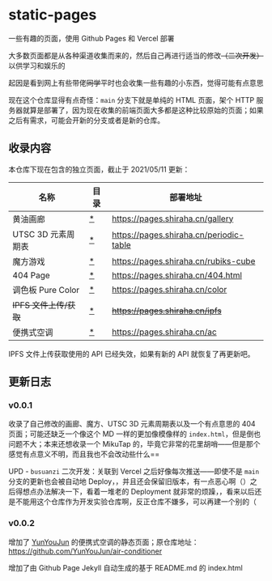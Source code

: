 # static-pages

一些有趣的页面，使用 Github Pages 和 Vercel 部署

大多数页面都是从各种渠道收集而来的，然后自己再进行适当的修改~~（二次开发）~~以供学习和娱乐的

起因是看到网上有些带佬~~同学~~平时也会收集一些有趣的小东西，觉得可能有点意思

现在这个仓库显得有点奇怪：`main` 分支下就是单纯的 HTML 页面，架个 HTTP 服务器就算是部署了，因为现在收集的前端页面大多都是这种比较原始的页面；如果之后有需求，可能会开新的分支或者是新的仓库。

## 收录内容

本仓库下现在包含的独立页面，截止于 2021/05/11 更新：

| 名称                   | 目录                           | 部署地址                                |
| ---------------------- | ------------------------------ | --------------------------------------- |
| 黄油画廊               | [*](gallery/index.html)        | https://pages.shiraha.cn/gallery        |
| UTSC 3D 元素周期表     | [*](periodic-table/index.html) | https://pages.shiraha.cn/periodic-table |
| 魔方游戏               | [*](rubiks-cube/index.html)    | https://pages.shiraha.cn/rubiks-cube    |
| 404 Page               | [*](404.html)                  | https://pages.shiraha.cn/404.html       |
| 调色板 Pure Color      | [*](color/index.html)          | https://pages.shiraha.cn/color          |
| ~~IPFS 文件上传/获取~~ | [*](ipfs/index.html)           | ~~https://pages.shiraha.cn/ipfs~~       |
| 便携式空调             | [*](ac/index.html)             | https://pages.shiraha.cn/ac             |

IPFS 文件上传获取使用的 API 已经失效，如果有新的 API 就恢复了再更新吧。

## 更新日志

### v0.0.1

收录了自己修改的画廊、魔方、UTSC 3D 元素周期表以及一个有点意思的 404 页面；可能还缺乏一个像这个 MD 一样的更加像模像样的 `index.html`，但是倒也问题不大；本来还想收录一个 MikuTap 的，毕竟它非常的花里胡哨——但是那个感觉有点意义不明，而且我也不会改动些什么==

UPD - `busuanzi` 二次开发：关联到 Vercel 之后好像每次推送——即使不是 `main` 分支的更新也会被自动地 Deploy，，并且还会保留旧版本，有一点恶心啊（）之后得想点办法解决一下，看着一堆老的 Deployment 就非常的烦躁，，看来以后还是不能用这个仓库作为开发实验仓库啊，反正仓库不嫌多，可以再建一个别的（

### v0.0.2

增加了 [YunYouJun](https://github.com/YunYouJun) 的便携式空调的静态页面；原仓库地址：https://github.com/YunYouJun/air-conditioner

增加了由 Github Page Jekyll 自动生成的基于 README.md 的 index.html
